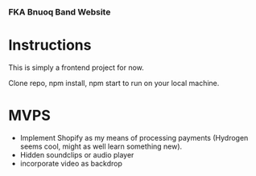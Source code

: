 ### FKA Bnuoq Band Website

# Instructions

This is simply a frontend project for now.

Clone repo, npm install, npm start to run on your local machine.

# MVPS

- Implement Shopify as my means of processing payments (Hydrogen seems cool, might as well learn something new).
- Hidden soundclips or audio player
- incorporate video as backdrop 
